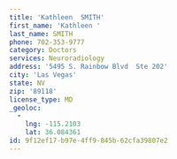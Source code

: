 ```yaml
---
title: 'Kathleen  SMITH'
first_name: 'Kathleen '
last_name: SMITH
phone: 702-353-9777
category: Doctors
services: Neuroradiology
address: '5495 S. Rainbow Blvd  Ste 202'
city: 'Las Vegas'
state: NV
zip: '89118'
license_type: MD
_geoloc:
  -
    lng: -115.2103
    lat: 36.084361
id: 9f12ef17-b97e-4ff9-845b-62cfa39807e2
---
```


